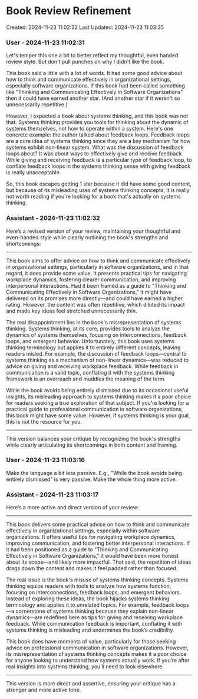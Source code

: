# Book Review Refinement

Created: 2024-11-23 11:02:32
Last Updated: 2024-11-23 11:03:35

### User - 2024-11-23 11:02:31

Let's temper this one a bit to better reflect my thoughtful, even handed review style. But don't pull punches on why I didn't like the book.

This book said a little with a lot of words. It had some good advice about how to think and communicate effectively in organizational settings, especially software organizations. If this book had been called something like "Thinking and Communicating Effectively in Software Organizations" then it could have earned another star. (And another star if it weren't so unnecessarily repetitive.)

However, I expected a book about systems thinking, and this book was not that. Systems thinking provides you tools for thinking about the dynamic of systems themselves, not how to operate within a system. Here's one concrete example: the author talked about feedback loops. Feedback loops are a core idea of systems thinking since they are a key mechanism for how systems exhibit non-linear system. What was the discussion of feedback loops about? It was about ways to effectively give and receive feedback. While giving and receiving feedback is a particular type of feedback loop, to conflate feedback loops in the systems thinking sense with giving feedback is really unacceptable.

So, this book escapes getting 1 star because it did have some good content, but because of its misleading uses of systems thinking concepts, it is really not worth reading if you're looking for a book that's actually on systems thinking. 

### Assistant - 2024-11-23 11:02:32

Here’s a revised version of your review, maintaining your thoughtful and even-handed style while clearly outlining the book's strengths and shortcomings:  

---

This book aims to offer advice on how to think and communicate effectively in organizational settings, particularly in software organizations, and in that regard, it does provide some value. It presents practical tips for navigating workplace dynamics, fostering clearer communication, and improving interpersonal interactions. Had it been framed as a guide to "Thinking and Communicating Effectively in Software Organizations," it might have delivered on its promises more directly—and could have earned a higher rating. However, the content was often repetitive, which diluted its impact and made key ideas feel stretched unnecessarily thin.

The real disappointment lies in the book's misrepresentation of systems thinking. Systems thinking, at its core, provides tools to analyze the dynamics of systems themselves, focusing on interconnections, feedback loops, and emergent behavior. Unfortunately, this book uses systems thinking terminology but applies it to entirely different concepts, leaving readers misled. For example, the discussion of feedback loops—central to systems thinking as a mechanism of non-linear dynamics—was reduced to advice on giving and receiving workplace feedback. While feedback in communication is a valid topic, conflating it with the systems thinking framework is an overreach and muddles the meaning of the term.

While the book avoids being entirely dismissed due to its occasional useful insights, its misleading approach to systems thinking makes it a poor choice for readers seeking a true exploration of that subject. If you're looking for a practical guide to professional communication in software organizations, this book might have some value. However, if systems thinking is your goal, this is not the resource for you.  

--- 

This version balances your critique by recognizing the book's strengths while clearly articulating its shortcomings in both content and framing.

### User - 2024-11-23 11:03:16

Make the language a bit less passive. E.g., "While the book avoids being  entirely dismissed" is very passive. Make the whole thing more active. 

### Assistant - 2024-11-23 11:03:17

Here’s a more active and direct version of your review:  

---

This book delivers some practical advice on how to think and communicate effectively in organizational settings, especially within software organizations. It offers useful tips for navigating workplace dynamics, improving communication, and fostering better interpersonal interactions. If it had been positioned as a guide to "Thinking and Communicating Effectively in Software Organizations," it would have been more honest about its scope—and likely more impactful. That said, the repetition of ideas drags down the content and makes it feel padded rather than focused.

The real issue is the book's misuse of systems thinking concepts. Systems thinking equips readers with tools to analyze how systems function, focusing on interconnections, feedback loops, and emergent behaviors. Instead of exploring these ideas, the book hijacks systems thinking terminology and applies it to unrelated topics. For example, feedback loops—a cornerstone of systems thinking because they explain non-linear dynamics—are redefined here as tips for giving and receiving workplace feedback. While communication feedback is important, conflating it with systems thinking is misleading and undermines the book’s credibility.

This book does have moments of value, particularly for those seeking advice on professional communication in software organizations. However, its misrepresentation of systems thinking concepts makes it a poor choice for anyone looking to understand how systems actually work. If you’re after real insights into systems thinking, you’ll need to look elsewhere.  

---  

This version is more direct and assertive, ensuring your critique has a stronger and more active tone.

